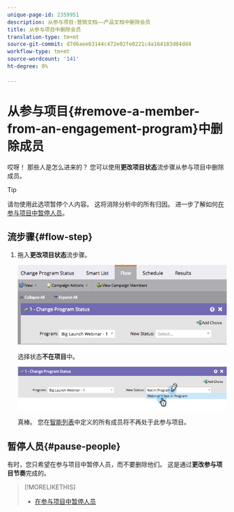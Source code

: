 ```yaml
---
unique-page-id: 2359951
description: 从参与项目-营销文档——产品文档中删除会员
title: 从参与项目中删除会员
translation-type: tm+mt
source-git-commit: d7d6aee63144c472e02fe0221c4a164183d04dd4
workflow-type: tm+mt
source-wordcount: '141'
ht-degree: 0%

---
```



# 从参与项目{#remove-a-member-from-an-engagement-program}中删除成员

哎呀！ 那些人是怎么进来的？ 您可以使用&#x200B;**更改项目状态**&#x200B;流步骤从参与项目中删除成员。

>[!TIP]
>
>请勿使用此选项暂停个人内容。 这将消除分析中的所有归因。  进一步了解如何[在参与项目中暂停人员](pause-people-in-an-engagement-program.md)。

## 流步骤{#flow-step}

1. 拖入&#x200B;**更改项目状态**&#x200B;流步骤。

   ![](assets/image2014-9-15-18-3a15-3a57.png)

   选择状态&#x200B;**不在项目**&#x200B;中。

   ![](assets/image2014-9-15-18-3a16-3a2.png)

   真棒。 您在[智能列表](../../../../product-docs/core-marketo-concepts/smart-lists-and-static-lists/creating-a-smart-list/create-a-smart-list.md)中定义的所有成员将不再处于此参与项目。

## 暂停人员{#pause-people}

有时，您只希望在参与项目中暂停人员，而不要删除他们。 这是通过&#x200B;**更改参与项目节奏**&#x200B;完成的。

>[!MORELIKETHIS]
>
>* [在参与项目中暂停人员](pause-people-in-an-engagement-program.md)

